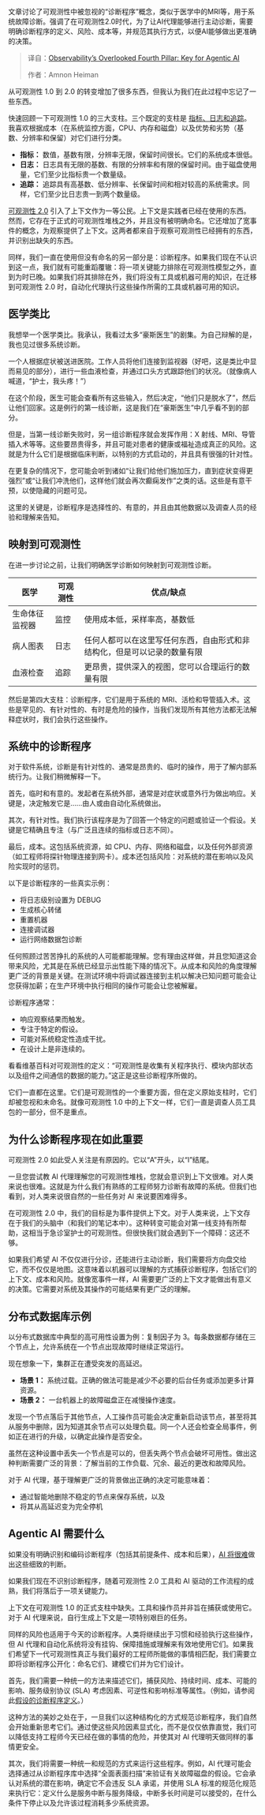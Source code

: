 
<!--
title: 可观测性的第四大支柱：Agentic AI 的关键
cover: https://cdn.thenewstack.io/media/2025/09/2bdd9da4-diagnosis.jpg
summary: 文章讨论了可观测性中被忽视的“诊断程序”概念，类似于医学中的MRI等，用于系统故障诊断。强调了在可观测性2.0时代，为了让AI代理能够进行主动诊断，需要明确诊断程序的定义、风险、成本等，并规范其执行方式，以便AI能够做出更准确的决策。
-->

文章讨论了可观测性中被忽视的“诊断程序”概念，类似于医学中的MRI等，用于系统故障诊断。强调了在可观测性2.0时代，为了让AI代理能够进行主动诊断，需要明确诊断程序的定义、风险、成本等，并规范其执行方式，以便AI能够做出更准确的决策。

> 译自：[Observability’s Overlooked Fourth Pillar: Key for Agentic AI](https://thenewstack.io/observabilitys-overlooked-fourth-pillar-key-for-agentic-ai/)
> 
> 作者：Amnon Heiman

从可观测性 1.0 到 2.0 的转变增加了很多东西，但我认为我们在此过程中忘记了一些东西。

快速回顾一下可观测性 1.0 的三大支柱。三个既定的支柱是 [指标、日志和追踪](https://thenewstack.io/observability-working-with-metrics-logs-and-traces/)。我喜欢根据成本（在系统监控方面，CPU、内存和磁盘）以及优势和劣势（基数、分辨率和保留）对它们进行分类。

*   **指标：** 数值，基数有限，分辨率无限，保留时间很长。它们的系统成本很低。
*   **日志：** 日志具有无限的基数、有限的分辨率和有限的保留时间。由于磁盘使用量，它们至少比指标贵一个数量级。
*   **追踪：** 追踪具有高基数、低分辨率、长保留时间和相对较高的系统需求。同样，它们至少比日志贵一到两个数量级。

[可观测性 2.0](https://thenewstack.io/beyond-monitoring-how-observability-2-0-is-revolutionizing-developer-experience/) 引入了上下文作为一等公民。上下文是实践者已经在使用的东西。然而，它存在于正式的可观测性堆栈之外，并且没有被明确命名。它还增加了宽事件的概念，为观察提供了上下文。这两者都来自于观察可观测性已经拥有的东西，并识别出缺失的东西。

同样，我们一直在使用但没有命名的另一部分是：诊断程序。如果我们现在不认识到这一点，我们就有可能重蹈覆辙：将一项关键能力排除在可观测性模型之外，直到为时已晚。如果我们将其排除在外，我们将没有工具或机器可用的知识，在迁移到可观测性 2.0 时，自动化代理执行这些操作所需的工具或机器可用的知识。

## 医学类比

我想举一个医学类比。我承认，我看过太多“豪斯医生”的剧集。为自己辩解的是，我也见过很多系统诊断。

一个人根据症状被送进医院。工作人员将他们连接到监视器（好吧，这是类比中显而易见的部分），进行一些血液检查，并通过口头方式跟踪他们的状况。（就像病人喊道，“护士，我头疼！”）

在这个阶段，医生可能会查看所有这些输入，然后决定，“他们只是脱水了”，然后让他们回家。这是例行的第一线诊断，这是我们在“豪斯医生”中几乎看不到的部分。

但是，当第一线诊断失败时，另一组诊断程序就会发挥作用：X 射线、MRI、导管插入术等等。这些要昂贵得多，并且可能对患者的健康或福祉造成真正的风险。这就是为什么它们是根据临床判断，以特别的方式启动的，并且具有很强的针对性。

在更复杂的情况下，您可能会听到诸如“让我们给他们施加压力，直到症状变得更强烈”或“让我们冲洗他们，这样他们就会再次癫痫发作”之类的话。这些是有意干预，以使隐藏的问题可见。

这里的关键是，诊断程序是选择性的、有意的，并且由其他数据以及调查人员的经验和理解来告知。

## 映射到可观测性

在进一步讨论之前，让我们明确医学诊断如何映射到可观测性诊断。

| **医学** | **可观测性** | **优点/缺点** |
| --- | --- | --- |
| 生命体征监视器 | 监控 | 使用成本低，采样率高，基数低 |
| 病人图表 | 日志 | 任何人都可以在这里写任何东西，自由形式和非结构化，但是可以记录的数量有限 |
| 血液检查 | 追踪 | 更昂贵，提供深入的视图，您可以合理运行的数量有限 |

然后是第四大支柱：诊断程序，它们是用于系统的 MRI、活检和导管插入术。这些是罕见的、有针对性的、有时是危险的操作，当我们发现所有其他方法都无法解释症状时，我们会执行这些操作。

## 系统中的诊断程序

对于软件系统，诊断是有针对性的、通常是昂贵的、临时的操作，用于了解内部系统行为。让我们稍微解释一下。

首先，临时和有意的。发起者在系统外部，通常是对症状或意外行为做出响应。关键是，决定触发它是……由人或由自动化系统做出。

其次，有针对性。我们执行该程序是为了回答一个特定的问题或验证一个假设。关键是它精确且专注（与广泛且连续的指标或日志不同）。

最后，成本。这包括系统资源，如 CPU、内存、网络和磁盘，以及任何外部资源（如工程师将探针物理连接到网卡）。成本还包括风险：对系统的潜在影响以及风险实现时的惩罚。

以下是诊断程序的一些真实示例：

*   将日志级别设置为 DEBUG
*   生成核心转储
*   重置机器
*   连接调试器
*   运行网络数据包诊断

任何照顾过苦苦挣扎的系统的人可能都能理解。您有理由这样做，并且您知道这会带来风险，尤其是在系统已经显示出性能下降的情况下。从成本和风险的角度理解更广泛的背景是关键。在测试环境中将调试器连接到主机以解决已知问题可能会让您获得加薪；在生产环境中执行相同的操作可能会让您被解雇。

诊断程序通常：

*   响应观察结果而触发。
*   专注于特定的假设。
*   可能对系统稳定性造成干扰。
*   在设计上是非连续的。

看看维基百科对可观测性的定义：“可观测性是收集有关程序执行、模块内部状态以及组件之间通信的数据的能力。”这正是这些诊断程序所做的。

它们一直都在这里。它们是可观测性的一个重要方面，但在定义原始支柱时，它们却被忽视和未命名。就像可观测性 1.0 中的上下文一样，它们一直是调查人员工具包的一部分，但不是重点。

## 为什么诊断程序现在如此重要

可观测性 2.0 如此受人关注是有原因的。它以“A”开头，以“I”结尾。

一旦您尝试教 AI 代理理解您的可观测性堆栈，您就会意识到上下文很难。对人类来说也很难。这就是为什么我们有熟练的工程师努力诊断有故障的系统。但我们也看到，对人类来说很自然的一些任务对 AI 来说要困难得多。

在可观测性 2.0 中，我们的目标是为事件提供上下文。对于人类来说，上下文存在于我们的头脑中（和我们的笔记本中）。这种转变可能会对第一线支持有所帮助，这相当于急诊室护士的可观测性。但很快我们就会遇到下一个障碍：这还不够。

如果我们希望 AI 不仅仅进行分诊，还能进行主动诊断，我们需要将方向盘交给它，而不仅仅是地图。这意味着以机器可以理解的方式捕获诊断程序，包括它们的上下文、成本和风险。就像宽事件一样，AI 需要更广泛的上下文才能做出有意义的决策。它需要对系统及其操作的可能结果有更广泛的理解。

## 分布式数据库示例

以分布式数据库中典型的高可用性设置为例：复制因子为 3。每条数据都存储在三个节点上，允许系统在一个节点出现故障时继续正常运行。

现在想象一下，集群正在遭受突发的高延迟。

*   **场景 1：** 系统过载。正确的做法可能是减少不必要的后台任务或添加更多计算资源。
*   **场景 2：** 一台机器上的故障磁盘正在减慢操作速度。

发现一个节点落后于其他节点，人工操作员可能会决定重新启动该节点，甚至将其从服务中删除，因为知道其余节点可以处理负载。同一个人还会检查全局事件，例如正在进行的升级，以确定此操作是否安全。

虽然在这种设置中丢失一个节点是可以的，但丢失两个节点会破坏可用性。做出这种判断需要广泛的背景：了解当前的工作负载、冗余、最近的更改和故障风险。

对于 AI 代理，基于理解更广泛的背景做出正确的决定可能意味着：

*   通过智能地删除不稳定的节点来保存系统，以及
*   将其从高延迟变为完全停机

## Agentic AI 需要什么

如果没有明确识别和编码诊断程序（包括其前提条件、成本和后果），[AI 将很难](https://thenewstack.io/why-ai-demands-a-new-approach-to-observability/)做出这些细致的判断。

如果我们现在不识别诊断程序，随着可观测性 2.0 工具和 AI 驱动的工作流程的成熟，我们将落后于一项关键能力。

上下文在可观测性 1.0 的正式支柱中缺失。工具和操作员并非旨在捕获或使用它。对于 AI 代理来说，自行生成上下文是一项特别艰巨的任务。

同样的风险也适用于今天的诊断程序。人类将继续出于习惯和经验执行这些操作，但 AI 代理和自动化系统将没有挂钩、保障措施或理解来有效地使用它们。如果我们希望下一代可观测性真正与我们最好的工程师所能做的事情相匹配，我们需要立即将诊断程序公开化：命名它们、建模它们并为它们设计。

首先，我们需要一种统一的方法来描述它们，捕获风险、持续时间、成本、可能的影响、服务级别协议 (SLA) 考虑因素、可逆性和影响标准等属性。（例如，请参阅此[假设的诊断程序定义](https://gist.github.com/amnonh/42b889f9f53648714565afe938c11bdb)。）

这种方法的美妙之处在于，一旦我们以这种结构化的方式规范诊断程序，我们自然会开始重新思考它们。通过使这些风险因素显式化，而不是仅仅依靠直觉，我们可以降低支持工程师今天已经在做的事情的危险，并使其对 AI 代理明天做同样的事情更安全。

其次，我们将需要一种统一和规范的方式来运行这些程序。例如，AI 代理可能会选择通过从诊断程序库中选择“全面表面扫描”来验证有关故障磁盘的假设。它会承认对系统的潜在影响，确定它不会违反 SLA 承诺，并使用 SLA 标准的规范化规范来执行它：定义什么是服务中断与服务降级，中断多长时间是可以接受的，在什么条件下停止以及允许该过程消耗多少系统资源。